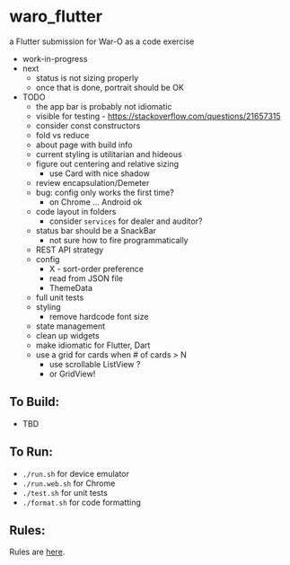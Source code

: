 waro_flutter
=========

a Flutter submission for War-O as a code exercise

* work-in-progress
* next
    - status is not sizing properly
    - once that is done, portrait should be OK
* TODO
    - the app bar is probably not idiomatic
    - visible for testing - https://stackoverflow.com/questions/21657315
    - consider const constructors
    - fold vs reduce
    - about page with build info 
    - current styling is utilitarian and hideous
    - figure out centering and relative sizing
        - use Card with nice shadow
    - review encapsulation/Demeter
    - bug: config only works the first time?
        - on Chrome ... Android ok
    - code layout in folders
        - consider `services` for dealer and auditor?
    - status bar should be a SnackBar
        - not sure how to fire programmatically
    - REST API strategy
    - config 
        - X - sort-order preference
        - read from JSON file 
        - ThemeData
    - full unit tests
    - styling
        - remove hardcode font size
    - state management
    - clean up widgets
    - make idiomatic for Flutter, Dart 
    - use a grid for cards when # of cards > N
        - use scrollable ListView ?
        - or GridView! 

To Build:
---------

* TBD

To Run:
---------

* `./run.sh` for device emulator
* `./run.web.sh` for Chrome
* `./test.sh` for unit tests
* `./format.sh` for code formatting

Rules:
---------

Rules are [here](Rules.md).
